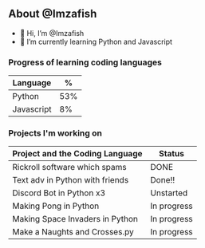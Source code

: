 ## About @Imzafish
- 👋 Hi, I’m @Imzafish
- 🌱 I’m currently learning Python and Javascript

### Progress of learning coding languages
 | Language | % |
 |----------|---|
 | Python   |53%|
 |Javascript|8% |

 
 

### Projects I'm working on
 | Project and the Coding Language| Status      |
 |--------------------------------|-------------|
 | Rickroll software which spams  |  DONE       |
 | Text adv in Python with friends| Done!!      |
 | Discord Bot in Python  x3      | Unstarted   |
 | Making Pong in Python          | In progress | 
 | Making Space Invaders in Python| In progress |
 | Make a Naughts and Crosses.py  | In progress |

<!---
Imzafish/Imzafish is a ✨ special ✨ repository because its `README.md` (this file) appears on your GitHub profile.
You can click the Preview link to take a look at your changes.
--->
